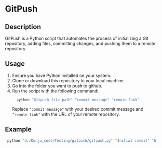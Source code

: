 # GitPush 

## Description
GitPush is a Python script that automates the process of initializing a Git repository, adding files, committing changes, and pushing them to a remote repository.

## Usage
1. Ensure you have Python installed on your system.
2. Clone or download this repository to your local machine.
3. Go into the folder you want to push to github.
4. Run the script with the following command:
    ```bash
      python "Gitpush file path" "commit message" "remote link"
    ```
   Replace `"commit message"` with your desired commit message and `"remote link"` with the URL of your remote repository.

## Example
```bash
 python "d:/Kunju_code/Testing/gitpush/gitpush.py" "Initial commit" "https://github.com/username/repo.git"
